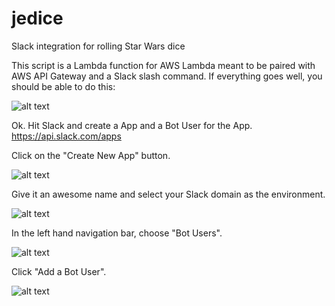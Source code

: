 # jedice
Slack integration for rolling Star Wars dice

This script is a Lambda function for AWS Lambda meant to be paired with AWS API Gateway and a Slack slash command. If everything goes well,  you should be able to do this:

![alt text](https://github.com/wecter/jedice/blob/master/img/Diceroller_in_action.png)

Ok. Hit Slack and create a App and a Bot User for the App.
https://api.slack.com/apps

Click on the "Create New App" button.


![alt text](https://github.com/wecter/jedice/blob/master/img/Screenshot%202018-07-12%20at%209.48.07%20PM.png)


Give it an awesome name and select your Slack domain as the environment.


![alt text](https://github.com/wecter/jedice/blob/master/img/Screenshot%202018-07-12%20at%209.48.53%20PM.png)

In the left hand navigation bar, choose "Bot Users".


![alt text](https://github.com/wecter/jedice/blob/master/img/Screenshot%202018-07-12%20at%209.49.19%20PM.png)

Click "Add a Bot User".


![alt text](https://github.com/wecter/jedice/blob/master/img/Screenshot%202018-07-12%20at%209.49.37%20PM.png)

